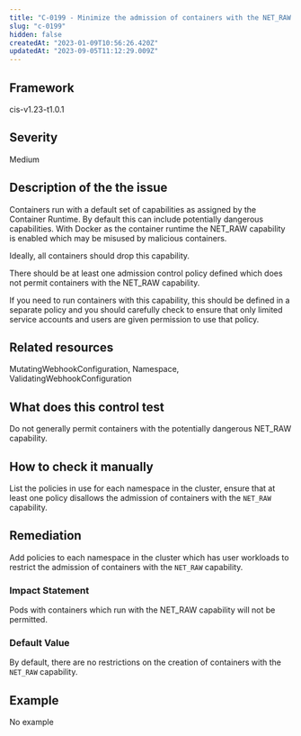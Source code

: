 ```yaml
---
title: "C-0199 - Minimize the admission of containers with the NET_RAW capability"
slug: "c-0199"
hidden: false
createdAt: "2023-01-09T10:56:26.420Z"
updatedAt: "2023-09-05T11:12:29.009Z"
---
```

## Framework
cis-v1.23-t1.0.1
## Severity
Medium
## Description of the the issue
Containers run with a default set of capabilities as assigned by the Container Runtime. By default this can include potentially dangerous capabilities. With Docker as the container runtime the NET\_RAW capability is enabled which may be misused by malicious containers.

 Ideally, all containers should drop this capability.

 There should be at least one admission control policy defined which does not permit containers with the NET\_RAW capability.

 If you need to run containers with this capability, this should be defined in a separate policy and you should carefully check to ensure that only limited service accounts and users are given permission to use that policy.
## Related resources
MutatingWebhookConfiguration, Namespace, ValidatingWebhookConfiguration
## What does this control test
Do not generally permit containers with the potentially dangerous NET\_RAW capability.
## How to check it manually
List the policies in use for each namespace in the cluster, ensure that at least one policy disallows the admission of containers with the `NET_RAW` capability.
## Remediation
Add policies to each namespace in the cluster which has user workloads to restrict the admission of containers with the `NET_RAW` capability.
### Impact Statement
Pods with containers which run with the NET\_RAW capability will not be permitted.
### Default Value
By default, there are no restrictions on the creation of containers with the `NET_RAW` capability.
## Example
No example